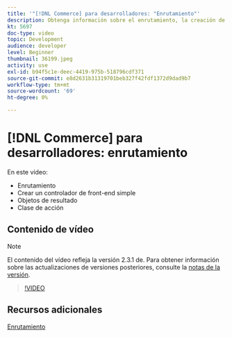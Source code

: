 ```yaml
---
title: '"[!DNL Commerce] para desarrolladores: "Enrutamiento"'
description: Obtenga información sobre el enrutamiento, la creación de un controlador de front-end simple, los objetos de resultado y la clase de acción.
kt: 5697
doc-type: video
topic: Development
audience: developer
level: Beginner
thumbnail: 36199.jpeg
activity: use
exl-id: b94f5c1e-deec-4419-975b-518796cdf371
source-git-commit: e8d2631b31319701beb327f42fdf1372d9dad9b7
workflow-type: tm+mt
source-wordcount: '69'
ht-degree: 0%

---
```


# [!DNL Commerce] para desarrolladores: enrutamiento

En este vídeo:

- Enrutamiento
- Crear un controlador de front-end simple
- Objetos de resultado
- Clase de acción

## Contenido de vídeo

>[!NOTE]
>
>El contenido del vídeo refleja la versión 2.3.1 de. Para obtener información sobre las actualizaciones de versiones posteriores, consulte la [notas de la versión](https://experienceleague.adobe.com/docs/commerce-operations/release/notes/overview.html).

>[!VIDEO](https://video.tv.adobe.com/v/36199?quality=12&learn=on)

## Recursos adicionales

[Enrutamiento](https://developer.adobe.com/commerce/php/development/components/routing/)
